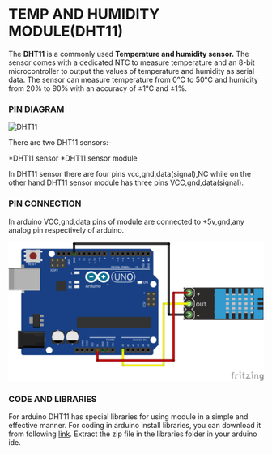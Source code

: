 # TEMP AND HUMIDITY MODULE(DHT11)

The **DHT11** is a commonly used **Temperature and humidity sensor.** The sensor comes with a dedicated NTC to measure temperature and an 8-bit microcontroller to output the values of temperature and humidity as serial data.
The sensor can measure temperature from 0°C to 50°C and humidity from 20% to 90% with an accuracy of ±1°C and ±1%.

### PIN DIAGRAM

![DHT11](/images/DHT11–Temperature-Sensor-Pinout.jpg)

There are two DHT11 sensors:-

*DHT11 sensor
*DHT11 sensor module

In DHT11 sensor there are four pins vcc,gnd,data(signal),NC while on the other hand DHT11 sensor module has three pins VCC,gnd,data(signal).

### PIN CONNECTION

In arduino VCC,gnd,data pins of module are connected to +5v,gnd,any analog pin respectively of arduino.

![pinconnection](/images/DHT11pinconnection.png)

### CODE AND LIBRARIES

For arduino DHT11 has special libraries for using module in a simple and effective manner. For coding in arduino
install libraries, you can download it from following [link](https://www.arduinolibraries.info/libraries/dht-sensor-library).
Extract the zip file in the libraries folder in your arduino ide.




